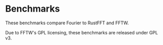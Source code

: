 # Benchmarks

These benchmarks compare Fourier to RustFFT and FFTW.

Due to FFTW's GPL licensing, these benchmarks are released under GPL v3.
